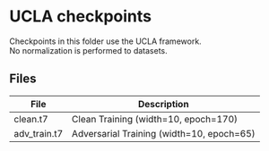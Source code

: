 # UCLA checkpoints
Checkpoints in this folder use the UCLA framework.  
No normalization is performed to datasets.

## Files
| File | Description |
| ------ | ------ |
| clean.t7 | Clean Training (width=10, epoch=170) |
| adv\_train.t7 | Adversarial Training (width=10, epoch=65) |

